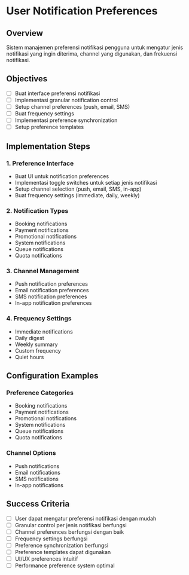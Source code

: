 # User Notification Preferences

## Overview

Sistem manajemen preferensi notifikasi pengguna untuk mengatur jenis notifikasi yang ingin diterima, channel yang digunakan, dan frekuensi notifikasi.

## Objectives

- [ ] Buat interface preferensi notifikasi
- [ ] Implementasi granular notification control
- [ ] Setup channel preferences (push, email, SMS)
- [ ] Buat frequency settings
- [ ] Implementasi preference synchronization
- [ ] Setup preference templates

## Implementation Steps

### 1. Preference Interface

- Buat UI untuk notification preferences
- Implementasi toggle switches untuk setiap jenis notifikasi
- Setup channel selection (push, email, SMS, in-app)
- Buat frequency settings (immediate, daily, weekly)

### 2. Notification Types

- Booking notifications
- Payment notifications
- Promotional notifications
- System notifications
- Queue notifications
- Quota notifications

### 3. Channel Management

- Push notification preferences
- Email notification preferences
- SMS notification preferences
- In-app notification preferences

### 4. Frequency Settings

- Immediate notifications
- Daily digest
- Weekly summary
- Custom frequency
- Quiet hours

## Configuration Examples

### Preference Categories

- Booking notifications
- Payment notifications
- Promotional notifications
- System notifications
- Queue notifications
- Quota notifications

### Channel Options

- Push notifications
- Email notifications
- SMS notifications
- In-app notifications

## Success Criteria

- [ ] User dapat mengatur preferensi notifikasi dengan mudah
- [ ] Granular control per jenis notifikasi berfungsi
- [ ] Channel preferences berfungsi dengan baik
- [ ] Frequency settings berfungsi
- [ ] Preference synchronization berfungsi
- [ ] Preference templates dapat digunakan
- [ ] UI/UX preferences intuitif
- [ ] Performance preference system optimal
